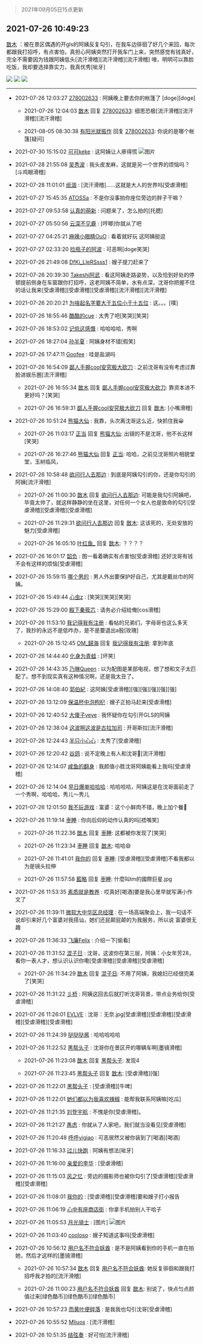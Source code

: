 > 2021年09月05日15点更新
<link rel="stylesheet" href="https://cdn.jsdelivr.net/gh/taotie6/sampleJSON@main/css/photo_show.css">


 ## 2021-07-26 10:49:23 

 [㪚木](https://www.coolapk.com/feed/28677776?shareKey=NzUyMjk5ZTY4NDFjNjEzMTc4MjM~) ：被在景区偶遇的开gls的阿姨反复勾引，在我车边徘徊了好几个来回，每次都跟我打招呼，有点害怕，真担心阿姨突然打开我车门上来，突然感觉有钱真好，完全不需要因为钱跟阿姨低头[流汗滑稽][流汗滑稽][流汗滑稽]
嗐，明明可以靠脸吃饭，我却要选择靠实力，我真优秀[呲牙] 

<div class="album">
<img class="img-item" src="https://image.coolapk.com/feed/2021/0726/10/1081091_cdba94a4_7743_7979@320x184.gif" />
<img class="img-item" src="https://image.coolapk.com/feed/2021/0726/10/1081091_9836edfa_7743_7982@368x640.gif" />
<img class="img-item" src="https://image.coolapk.com/feed/2021/0726/10/1081091_f45e9508_7743_7984@672x378.gif" />
</div>

 ------- 

- 2021-07-26 12:03:27 [278002633](uid=130056) : 阿姨晚上要去你的帐篷了 [doge][doge] 

    - 2021-07-26 12:04:03 [㪚木](uid=1081091) 回复 [278002633](uid=130056): 细思恐极[流汗滑稽][流汗滑稽][流汗滑稽] 

    - 2021-08-05 08:30:38 [有阳光就振作](uid=2457987) 回复 [278002633](uid=130056): 你说的是哪个帐篷[疑问] 

- 2021-07-30 15:15:02 [可可keke](uid=2190423) : 这阿姨让人瘆得慌 ![图片](https://image.coolapk.com/feed/2021/0730/15/2190423_ba21b2c2_9300_1933@500x563.jpeg)

- 2021-07-28 21:55:08 [吴秀波](uid=1158063) : 我头皮发麻，这就是另一个世界的烦恼吗？[斗鸡眼滑稽] 

- 2021-07-28 11:01:01 [纸涸](uid=3690334) : [流汗滑稽]......这就是大人的世界吗[受虐滑稽] 

- 2021-07-27 15:45:35 [ATOSSa](uid=2489532) : 不是你没事拍你座位旁边的胖子干嘛？ 

- 2021-07-27 09:53:58 [认真的萌新](uid=1542914) : 问题来了，怎么拍的[托腮] 

- 2021-07-27 05:50:56 [云深不见鹿](uid=630963) : [哼唧]你就从了吧 

- 2021-07-27 04:25:21 [麻辣小眼睛OuO](uid=499955) : 看着就好玩  这阿姨挺逗 

- 2021-07-27 02:33:20 [捡瓶子的阿波](uid=745229) : 可恶啊[doge笑哭] 

- 2021-07-26 21:49:08 [DfKi_LleRSsss1](uid=2139384) : 嫂子提刀赶来了 

- 2021-07-26 20:39:30 [Takeshi阿武](uid=2891233) : 看这阿姨走路姿势，以及恰到好处的停顿提前侧身在车窗跟你打招呼，这老阿姨不简单，水有点深，沈哥你把握不住的话让我来[受虐滑稽][受虐滑稽][受虐滑稽][流汗滑稽][流汗滑稽] 

- 2021-07-26 20:20:21 [为啥起名字要大于五位小于十五位](uid=3435660) : 这。。。[噗] 

- 2021-07-26 18:55:46 [酷酷的cue](uid=2882563) : 太秀了吧[笑哭][笑哭] 

- 2021-07-26 18:53:02 [记低这感慨](uid=1511878) : 哈哈哈哈，秀啊 

- 2021-07-26 18:27:04 [孙半夏](uid=1851173) : 阿姨身材不错[假笑] 

- 2021-07-26 17:47:11 [Goofee](uid=1014686) : 哇是盐湖吗 

- 2021-07-26 16:54:09 [鄙人手握cool安究极大砍刀](uid=2616582) : 之前沈哥有没有考虑过靠脸进娱乐圈[流汗滑稽] 

    - 2021-07-26 16:55:34 [㪚木](uid=1081091) 回复 [鄙人手握cool安究极大砍刀](uid=2616582): 靠资本进不更好吗？[笑哭] 

    - 2021-07-26 16:59:31 [鄙人手握cool安究极大砍刀](uid=2616582) 回复 [㪚木](uid=1081091): [小嘴滑稽] 

- 2021-07-26 10:51:24 [熊猫大仙](uid=1742170) : 我靠，头次离沈哥这么近，快抓住我😀 

    - 2021-07-26 11:03:17 [正当](uid=1725957) 回复 [熊猫大仙](uid=1742170): 出镜的不是沈哥，他不长这样[笑哭] 

    - 2021-07-26 16:27:46 [熊猫大仙](uid=1742170) 回复 [正当](uid=1725957): 哈哈，之前见沈哥照片相貌堂堂，玉树临风， 

- 2021-07-26 10:58:48 [欲问行人去那边](uid=826969) : 到底是阿姨勾引的你，还是你勾引的阿姨[流汗滑稽] 

    - 2021-07-26 11:00:30 [㪚木](uid=1081091) 回复 [欲问行人去那边](uid=826969): 可能是我勾引阿姨吧，毕竟太帅了，就这样静静的坐在这里，对任何一个女人也是致命的勾引[受虐滑稽][受虐滑稽][受虐滑稽] 

    - 2021-07-26 11:29:31 [欲问行人去那边](uid=826969) 回复 [㪚木](uid=1081091): 这该死的，无处安放的魅力[受虐滑稽] 

    - 2021-07-26 16:05:10 [叶红鱼_](uid=728808) 回复 [㪚木](uid=1081091): ？？？？ 

- 2021-07-26 16:01:17 [韶负](uid=3378542) : 图一看着确实有点害怕[受虐滑稽] 还好沈哥有钱 不会有这样的烦恼[受虐滑稽] 

- 2021-07-26 15:59:15 [哪个男的](uid=1057736) : 男人外出要保护好自己，尤其是戴丝巾的阿姨。 

- 2021-07-26 15:49:44 [心虫z](uid=151532) : [笑哭][笑哭][笑哭] 

- 2021-07-26 15:29:00 [殿下秦筱芯](uid=1506692) : 请务必介绍给俺[cos滑稽] 

- 2021-07-26 11:53:10 [我记得我有注册](uid=1403833) : 看帖的兄弟们，字母哥也这么多天了，我抄的永远不是低咋办，是不是要退出a股[玫瑰] 

    - 2021-07-26 15:12:45 [OM_歸海](uid=1574514) 回复 [我记得我有注册](uid=1403833): 拿到年底 

- 2021-07-26 14:44:40 [化身为青蛙](uid=1209189) : [坏笑] 

- 2021-07-26 14:43:35 [乃琳Queen](uid=2370903) : 以为配图是某部电视，想了想和文子太匹配了。想不到现实真有这种情况啊，还是我太丑了。 

- 2021-07-26 14:08:40 [郭伯紀](uid=2859803) : 这阿姨[受虐滑稽][强][强][强][强][强] 

- 2021-07-26 13:12:09 [保温杯中泡枸杞](uid=3327022) : 嫂子正拍马赶来[受虐滑稽] 

- 2021-07-26 12:40:52 [大傻子yeye](uid=1019731) : 我怀疑你在勾引开GLS的阿姨 

- 2021-07-26 12:38:04 [这波啊这波是古拉加司](uid=3369995) : 开哥斯拉[流汗滑稽] 

- 2021-07-26 12:24:43 [半只小心心](uid=1559932) : 太秀了[受虐滑稽] 

- 2021-07-26 12:20:42 [谷鸽](uid=785729) : 说不定晚上有人和沈哥🤺[流汗滑稽] 

- 2021-07-26 12:14:07 [咸鱼的翻身](uid=3945270) : 我颜值小胜沈哥阿姨能看上我吗[受虐滑稽] 

- 2021-07-26 12:14:04 [早日爆单哈哈哈](uid=2188936) : 哈哈哈哈，阿姨这是在沈哥面前走了一个秀啊，哈哈哈，秀儿～秀儿 

- 2021-07-26 12:01:50 [我不玩游戏](uid=3058829) : 富婆：这个小鲜肉不错，晚上加个餐🍌 

- 2021-07-26 11:19:14 [栆睡](uid=2246713) : 你向后仰的动作认真的吗[捂嘴笑] 

    - 2021-07-26 11:22:36 [㪚木](uid=1081091) 回复 [栆睡](uid=2246713): 这都被你发现了[笑哭] 

    - 2021-07-26 11:23:34 [栆睡](uid=2246713) 回复 [㪚木](uid=1081091): 哈哈😄 

    - 2021-07-26 11:41:01 [我你的](uid=3530668) 回复 [栆睡](uid=2246713): [受虐滑稽][受虐滑稽]不看我都以为是镜头拉伸 

    - 2021-07-26 11:57:58 [藍略](uid=4334799) 回复 [栆睡](uid=2246713): 什麼叫tm的國際巨星.jpg 

- 2021-07-26 11:53:35 [素质就是教养](uid=2192928) : 哎真好[喝酒]要是我心里早就写满小作文了 

- 2021-07-26 11:39:11 [微软大中华区总经理](uid=928491) : 在一场高端聚会上，我一句话不说却引来好几个富婆对我搭讪，她们还屁颠屁颠的为我服务，所以说 富婆很无趣 

- 2021-07-26 11:36:33 [飞廉Felix](uid=900024) : 介绍一下[偷看] 

- 2021-07-26 11:31:52 [混子日](uid=1878276) : 沈哥，这波你在第三层，阿姨：小女年芳28，看你一表人才，想认识认识你嘞[受虐滑稽][受虐滑稽][受虐滑稽] 

    - 2021-07-26 11:34:29 [㪚木](uid=1081091) 回复 [混子日](uid=1878276): 不用了阿姨，我媳妇已经很完美了[笑哭] 

- 2021-07-26 11:31:22 [彡桥](uid=3740933) : 阿姨这回去后就打听沈哥背景，带点业务给你[受虐滑稽] 

- 2021-07-26 11:26:01 [EVLVE](uid=624501) : 沈哥：无奈.jpg[受虐滑稽][受虐滑稽][受虐滑稽][受虐滑稽][受虐滑稽] 

- 2021-07-26 11:24:39 [哒哒哒酱](uid=3456742) : 哈哈哈哈哈 

- 2021-07-26 11:22:52 [黑帮头子](uid=2838832) : 沈哥你在景区开的哪辆车啊[墨镜滑稽] 

    - 2021-07-26 11:23:08 [㪚木](uid=1081091) 回复 [黑帮头子](uid=2838832): 发现4 

    - 2021-07-26 11:23:45 [黑帮头子](uid=2838832) 回复 [㪚木](uid=1081091): [受虐滑稽][强] 

- 2021-07-26 11:22:01 [黑帮头子](uid=2838832) : [受虐滑稽][牛啤] 

- 2021-07-26 11:22:01 [她们都以为我喜欢辣椒](uid=964816) : 能帮我联系阿姨嘛[吃瓜] 

- 2021-07-26 11:21:35 [刘登宇航](uid=571170) : 不愧是你[受虐滑稽]。 

- 2021-07-26 11:21:27 [愚虑](uid=782365) : 你就从了人家吧，我们就当没看见[受虐滑稽] 

- 2021-07-26 11:20:48 [呼呼yigiao](uid=3884903) : 可恶居然又被你装到了[喝酒][喝酒] 

- 2021-07-26 11:16:33 [过儿快跑](uid=4122705) : 阿姨有想法[呲牙] 

- 2021-07-26 11:16:00 [亲爱的李华](uid=1323228) : [受虐滑稽] 

- 2021-07-26 11:15:03 [风之忆](uid=3924354) : 旁边的摄影师也被你勾引了[受虐滑稽][受虐滑稽][受虐滑稽] 

- 2021-07-26 11:08:01 [我你的](uid=3530668) : [受虐滑稽][受虐滑稽]要和嫂子打小报告 

- 2021-07-26 11:06:19 [心中有座商店街](uid=1636078) : 你拿手机拍别人干哈子 

- 2021-07-26 11:05:53 [月光骑士](uid=2632367) : [图片] ![图片](https://image.coolapk.com/feed/2021/0726/11/2632367_8753_0429@157x160.jpg)

- 2021-07-26 11:03:40 [cooloso](uid=1984608) : 嫂子知道这事吗[受虐滑稽] 

- 2021-07-26 10:56:12 [用户名不符合妖酋](uid=1105274) : 是不是阿姨看到你的手机一直在拍她，然后才这样的[墨镜滑稽] 

    - 2021-07-26 10:57:34 [㪚木](uid=1081091) 回复 [用户名不符合妖酋](uid=1105274): 她反复徘徊和跟我打招呼我才拍的[流汗滑稽] 

    - 2021-07-26 11:00:23 [用户名不符合妖酋](uid=1105274) 回复 [㪚木](uid=1081091): 别说了，快点匀点颜值过来[绿色酷币][绿色酷币][绿色酷币] 

- 2021-07-26 10:57:23 [而黄叶便碎落](uid=2845514) : 是我我也勾引沈哥[受虐滑稽] 

- 2021-07-26 10:55:52 [Mliuos](uid=837000) : [流汗滑稽] 

- 2021-07-26 10:51:35 [结弦奏](uid=1248797) : 好可怕[流汗滑稽] 

